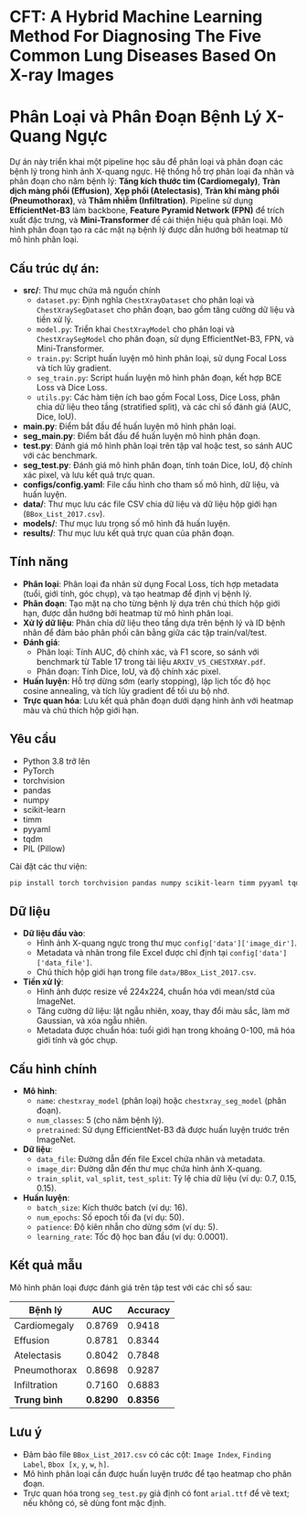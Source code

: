 # CFT: A Hybrid Machine Learning Method For Diagnosing The Five Common Lung Diseases Based On X-ray Images

# Phân Loại và Phân Đoạn Bệnh Lý X-Quang Ngực

Dự án này triển khai một pipeline học sâu để phân loại và phân đoạn các bệnh lý trong hình ảnh X-quang ngực. Hệ thống hỗ trợ phân loại đa nhãn và phân đoạn cho năm bệnh lý: **Tăng kích thước tim (Cardiomegaly)**, **Tràn dịch màng phổi (Effusion)**, **Xẹp phổi (Atelectasis)**, **Tràn khí màng phổi (Pneumothorax)**, và **Thâm nhiễm (Infiltration)**. Pipeline sử dụng **EfficientNet-B3** làm backbone, **Feature Pyramid Network (FPN)** để trích xuất đặc trưng, và **Mini-Transformer** để cải thiện hiệu quả phân loại. Mô hình phân đoạn tạo ra các mặt nạ bệnh lý được dẫn hướng bởi heatmap từ mô hình phân loại.

## Cấu trúc dự án:

- **src/**: Thư mục chứa mã nguồn chính
  - `dataset.py`: Định nghĩa `ChestXrayDataset` cho phân loại và `ChestXraySegDataset` cho phân đoạn, bao gồm tăng cường dữ liệu và tiền xử lý.
  - `model.py`: Triển khai `ChestXrayModel` cho phân loại và `ChestXraySegModel` cho phân đoạn, sử dụng EfficientNet-B3, FPN, và Mini-Transformer.
  - `train.py`: Script huấn luyện mô hình phân loại, sử dụng Focal Loss và tích lũy gradient.
  - `seg_train.py`: Script huấn luyện mô hình phân đoạn, kết hợp BCE Loss và Dice Loss.
  - `utils.py`: Các hàm tiện ích bao gồm Focal Loss, Dice Loss, phân chia dữ liệu theo tầng (stratified split), và các chỉ số đánh giá (AUC, Dice, IoU).
- **main.py**: Điểm bắt đầu để huấn luyện mô hình phân loại.
- **seg_main.py**: Điểm bắt đầu để huấn luyện mô hình phân đoạn.
- **test.py**: Đánh giá mô hình phân loại trên tập val hoặc test, so sánh AUC với các benchmark.
- **seg_test.py**: Đánh giá mô hình phân đoạn, tính toán Dice, IoU, độ chính xác pixel, và lưu kết quả trực quan.
- **configs/config.yaml**: File cấu hình cho tham số mô hình, dữ liệu, và huấn luyện.
- **data/**: Thư mục lưu các file CSV chia dữ liệu và dữ liệu hộp giới hạn (`BBox_List_2017.csv`).
- **models/**: Thư mục lưu trọng số mô hình đã huấn luyện.
- **results/**: Thư mục lưu kết quả trực quan của phân đoạn.

## Tính năng

- **Phân loại**: Phân loại đa nhãn sử dụng Focal Loss, tích hợp metadata (tuổi, giới tính, góc chụp), và tạo heatmap để định vị bệnh lý.
- **Phân đoạn**: Tạo mặt nạ cho từng bệnh lý dựa trên chú thích hộp giới hạn, được dẫn hướng bởi heatmap từ mô hình phân loại.
- **Xử lý dữ liệu**: Phân chia dữ liệu theo tầng dựa trên bệnh lý và ID bệnh nhân để đảm bảo phân phối cân bằng giữa các tập train/val/test.
- **Đánh giá**:
  - Phân loại: Tính AUC, độ chính xác, và F1 score, so sánh với benchmark từ Table 17 trong tài liệu `ARXIV_V5_CHESTXRAY.pdf`.
  - Phân đoạn: Tính Dice, IoU, và độ chính xác pixel.
- **Huấn luyện**: Hỗ trợ dừng sớm (early stopping), lập lịch tốc độ học cosine annealing, và tích lũy gradient để tối ưu bộ nhớ.
- **Trực quan hóa**: Lưu kết quả phân đoạn dưới dạng hình ảnh với heatmap màu và chú thích hộp giới hạn.

## Yêu cầu

- Python 3.8 trở lên
- PyTorch
- torchvision
- pandas
- numpy
- scikit-learn
- timm
- pyyaml
- tqdm
- PIL (Pillow)

Cài đặt các thư viện:
```bash
pip install torch torchvision pandas numpy scikit-learn timm pyyaml tqdm pillow
```

## Dữ liệu

- **Dữ liệu đầu vào**:
  - Hình ảnh X-quang ngực trong thư mục `config['data']['image_dir']`.
  - Metadata và nhãn trong file Excel được chỉ định tại `config['data']['data_file']`.
  - Chú thích hộp giới hạn trong file `data/BBox_List_2017.csv`.
- **Tiền xử lý**:
  - Hình ảnh được resize về 224x224, chuẩn hóa với mean/std của ImageNet.
  - Tăng cường dữ liệu: lật ngẫu nhiên, xoay, thay đổi màu sắc, làm mờ Gaussian, và xóa ngẫu nhiên.
  - Metadata được chuẩn hóa: tuổi giới hạn trong khoảng 0-100, mã hóa giới tính và góc chụp.

## Cấu hình chính

- **Mô hình**:
  - `name`: `chestxray_model` (phân loại) hoặc `chestxray_seg_model` (phân đoạn).
  - `num_classes`: 5 (cho năm bệnh lý).
  - `pretrained`: Sử dụng EfficientNet-B3 đã được huấn luyện trước trên ImageNet.
- **Dữ liệu**:
  - `data_file`: Đường dẫn đến file Excel chứa nhãn và metadata.
  - `image_dir`: Đường dẫn đến thư mục chứa hình ảnh X-quang.
  - `train_split`, `val_split`, `test_split`: Tỷ lệ chia dữ liệu (ví dụ: 0.7, 0.15, 0.15).
- **Huấn luyện**:
  - `batch_size`: Kích thước batch (ví dụ: 16).
  - `num_epochs`: Số epoch tối đa (ví dụ: 50).
  - `patience`: Độ kiên nhẫn cho dừng sớm (ví dụ: 5).
  - `learning_rate`: Tốc độ học ban đầu (ví dụ: 0.0001).

## Kết quả mẫu

Mô hình phân loại được đánh giá trên tập test với các chỉ số sau:

| Bệnh lý               | AUC        | Accuracy   | 
|-----------------------|------------|------------|
| Cardiomegaly          | 0.8769     | 0.9418     | 
| Effusion              | 0.8781     | 0.8344     |
| Atelectasis           | 0.8042     | 0.7848     | 
| Pneumothorax          | 0.8698     | 0.9287     | 
| Infiltration          | 0.7160     | 0.6883     |
| **Trung bình**        | **0.8290** | **0.8356** | 

## Lưu ý

- Đảm bảo file `BBox_List_2017.csv` có các cột: `Image Index`, `Finding Label`, `Bbox [x`, `y`, `w`, `h]`.
- Mô hình phân loại cần được huấn luyện trước để tạo heatmap cho phân đoạn.
- Trực quan hóa trong `seg_test.py` giả định có font `arial.ttf` để vẽ text; nếu không có, sẽ dùng font mặc định.


